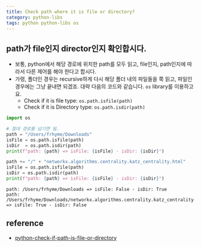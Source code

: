```yaml
---
title: Check path where it is file or directory?
category: python-libs
tags: python python-libs os 
---
```


## path가 file인지 director인지 확인합시다. 

- 보통, python에서 해당 경로에 위치한 path를 모두 읽고, file인지, path인지에 따라서 다른 제어를 해야 한다고 합시다. 
- 가령, 폴더인 경우는 recursive하게 다시 해당 폴더 내의 파일들을 쭉 읽고, 파일인경우에는 그냥 끝내면 되겠죠. 대략 다음의 코드와 같습니다. `os` library를 이용하고요. 
    - Check if it is file type: `os.path.isfile(path)`
    - Check if it is Directory type: `os.path.isdir(path)`

```python
import os

# 절대 경로를 넘기면 됨. 
path = "/Users/frhyme/Downloads"
isFile = os.path.isfile(path)
isDir  = os.path.isdir(path)
print(f"path: {path} => isFile: {isFile} - isDir: {isDir}")

path += "/" + "networkx.algorithms.centrality.katz_centrality.html"
isFile = os.path.isfile(path)
isDir = os.path.isdir(path)
print(f"path: {path} => isFile: {isFile} - isDir: {isDir}")
```

```
path: /Users/frhyme/Downloads => isFile: False - isDir: True
path: /Users/frhyme/Downloads/networkx.algorithms.centrality.katz_centrality.html => isFile: True - isDir: False
```


## reference

- [python-check-if-path-is-file-or-directory](https://pythonexamples.org/python-check-if-path-is-file-or-directory/)